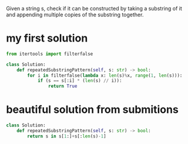 Given a string s, check if it can be constructed by taking a substring of it and appending multiple copies of the substring together.

# my first solution

```Python
from itertools import filterfalse

class Solution:
    def repeatedSubstringPattern(self, s: str) -> bool:
        for i in filterfalse(lambda x: len(s)%x, range(1, len(s))):
            if (s == s[:i] * (len(s) // i)):
                return True
```

# beautiful solution from submitions
```Python
class Solution:
    def repeatedSubstringPattern(self, s: str) -> bool:
        return s in s[1:]+s[:len(s)-1]
```
